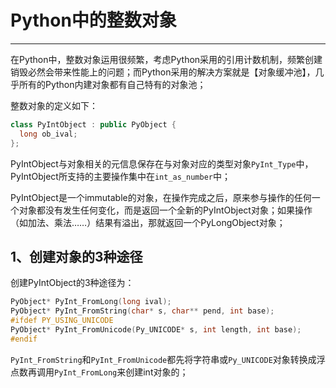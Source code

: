 # **Python中的整数对象**
***

在Python中，整数对象运用很频繁，考虑Python采用的引用计数机制，频繁创建销毁必然会带来性能上的问题；而Python采用的解决方案就是【对象缓冲池】，几乎所有的Python内建对象都有自己特有的对象池；

整数对象的定义如下：
```C++
class PyIntObject : public PyObject {
  long ob_ival;
};
```

PyIntObject与对象相关的元信息保存在与对象对应的类型对象`PyInt_Type`中，PyIntObject所支持的主要操作集中在`int_as_number`中；

PyIntObject是一个immutable的对象，在操作完成之后，原来参与操作的任何一个对象都没有发生任何变化，而是返回一个全新的PyIntObject对象；如果操作（如加法、乘法……）结果有溢出，那就返回一个PyLongObject对象；

## **1、创建对象的3种途径**
创建PyIntObject的3种途径为：
```C++
PyObject* PyInt_FromLong(long ival);
PyObject* PyInt_FromString(char* s, char** pend, int base);
#ifdef PY_USING_UNICODE
PyObject* PyInt_FromUnicode(Py_UNICODE* s, int length, int base);
#endif
```
`PyInt_FromString`和`PyInt_FromUnicode`都先将字符串或`Py_UNICODE`对象转换成浮点数再调用`PyInt_FromLong`来创建int对象的；
